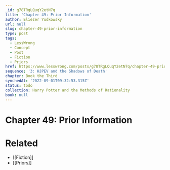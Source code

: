```yaml
---
_id: g78TRgLQuqY2etN7q
title: 'Chapter 49: Prior Information'
author: Eliezer Yudkowsky
url: null
slug: chapter-49-prior-information
type: post
tags:
  - LessWrong
  - Concept
  - Post
  - Fiction
  - Priors
href: https://www.lesswrong.com/posts/g78TRgLQuqY2etN7q/chapter-49-prior-information
sequence: '3: HJPEV and the Shadows of Death'
chapter: Book the Third
synchedAt: '2022-09-01T09:32:53.315Z'
status: todo
collection: Harry Potter and the Methods of Rationality
book: null
---
```


# Chapter 49: Prior Information


# Related

- [[Fiction]]
- [[Priors]]